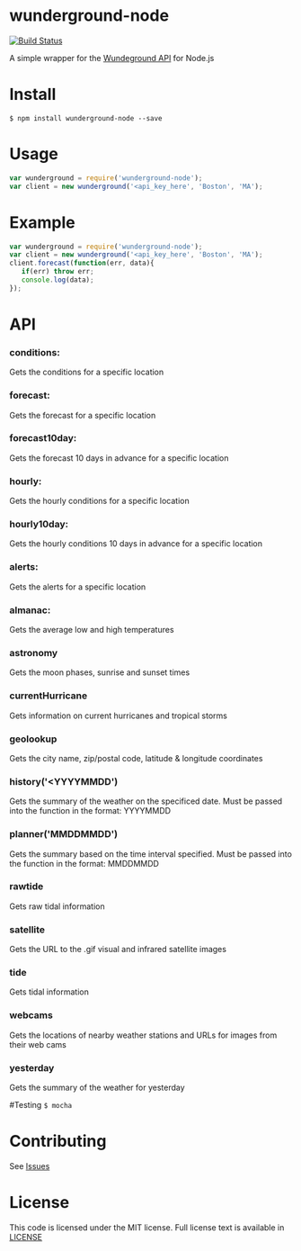 # wunderground-node
[![Build Status](https://travis-ci.org/dmccrevan/wunderground-node.svg?branch=master)](https://travis-ci.org/dmccrevan/wunderground-node)

A simple wrapper for the [Wundeground API](http://www.wunderground.com/weather/api) for Node.js

# Install
 `$ npm install wunderground-node --save`

# Usage
 ```js
 var wunderground = require('wunderground-node');
 var client = new wunderground('<api_key_here', 'Boston', 'MA');
```

# Example
 ```js
 var wunderground = require('wunderground-node');
 var client = new wunderground('<api_key_here', 'Boston', 'MA');
 client.forecast(function(err, data){
 	if(err) throw err;
 	console.log(data);
 });
 ```
 
# API

### conditions:
 Gets the conditions for a specific location

### forecast:
 Gets the forecast for a specific location

### forecast10day:
 Gets the forecast 10 days in advance for a specific location

### hourly:
 Gets the hourly conditions for a specific location

### hourly10day:
 Gets the hourly conditions 10 days in advance for a specific location

### alerts:
 Gets the alerts for a specific location

### almanac:
 Gets the average low and high temperatures

### astronomy
 Gets the moon phases, sunrise and sunset times

### currentHurricane
 Gets information on current hurricanes and tropical storms

### geolookup
 Gets the city name, zip/postal code, latitude & longitude coordinates

### history('<YYYYMMDD')
 Gets the summary of the weather on the specificed date. Must be passed into the function in the format: YYYYMMDD

### planner('MMDDMMDD')
 Gets the summary based on the time interval specified. Must be passed into the function in the format: MMDDMMDD

### rawtide
 Gets raw tidal information

### satellite
 Gets the URL to the .gif visual and infrared satellite images

### tide 
 Gets tidal information

### webcams
 Gets the locations of nearby weather stations and URLs for images from their web cams

### yesterday
 Gets the summary of the weather for yesterday

#Testing
 `$ mocha`

# Contributing
 See [Issues](https://github.com/dmccrevan/wunderground-node/issues)

# License
 This code is licensed under the MIT license. Full license text is available in [LICENSE](https://github.com/dmccrevan/wunderground-node/blob/master/LICENSE)
